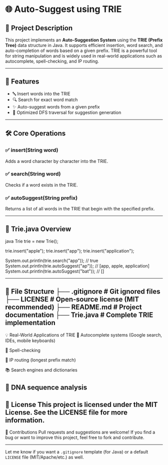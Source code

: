 # 🌐 Auto-Suggest using TRIE

## 📌 Project Description

This project implements an **Auto-Suggestion System** using the **TRIE (Prefix Tree)** data structure in Java. It supports efficient insertion, word search, and auto-completion of words based on a given prefix. TRIE is a powerful tool for string manipulation and is widely used in real-world applications such as autocomplete, spell-checking, and IP routing.

---

## 🧩 Features

- 🔤 Insert words into the TRIE
- 🔍 Search for exact word match
- ✨ Auto-suggest words from a given prefix
- 🚀 Optimized DFS traversal for suggestion generation

---

## 🛠️ Core Operations

### ✅ insert(String word)
Adds a word character by character into the TRIE.

### ✅ search(String word)
Checks if a word exists in the TRIE.

### ✅ autoSuggest(String prefix)
Returns a list of all words in the TRIE that begin with the specified prefix.

---

## 📄 Trie.java Overview

java
Trie trie = new Trie();

trie.insert("apple");
trie.insert("app");
trie.insert("application");

System.out.println(trie.search("app"));        // true
System.out.println(trie.autoSuggest("ap"));    // [app, apple, application]
System.out.println(trie.autoSuggest("bat"));   // []

---

📁 File Structure
├── .gitignore           # Git ignored files
├── LICENSE              # Open-source license (MIT recommended)
├── README.md            # Project documentation
├── Trie.java            # Complete TRIE implementation
---
💡 Real-World Applications of TRIE
🔎 Autocomplete systems (Google search, IDEs, mobile keyboards)

📝 Spell-checking

📡 IP routing (longest prefix match)

📚 Search engines and dictionaries

🧬 DNA sequence analysis
---
📄 License
This project is licensed under the MIT License.
See the LICENSE file for more information.
---
🙌 Contributions
Pull requests and suggestions are welcome!
If you find a bug or want to improve this project, feel free to fork and contribute.


---

Let me know if you want a `.gitignore` template (for Java) or a default `LICENSE` file (MIT/Apache/etc.) as well.
